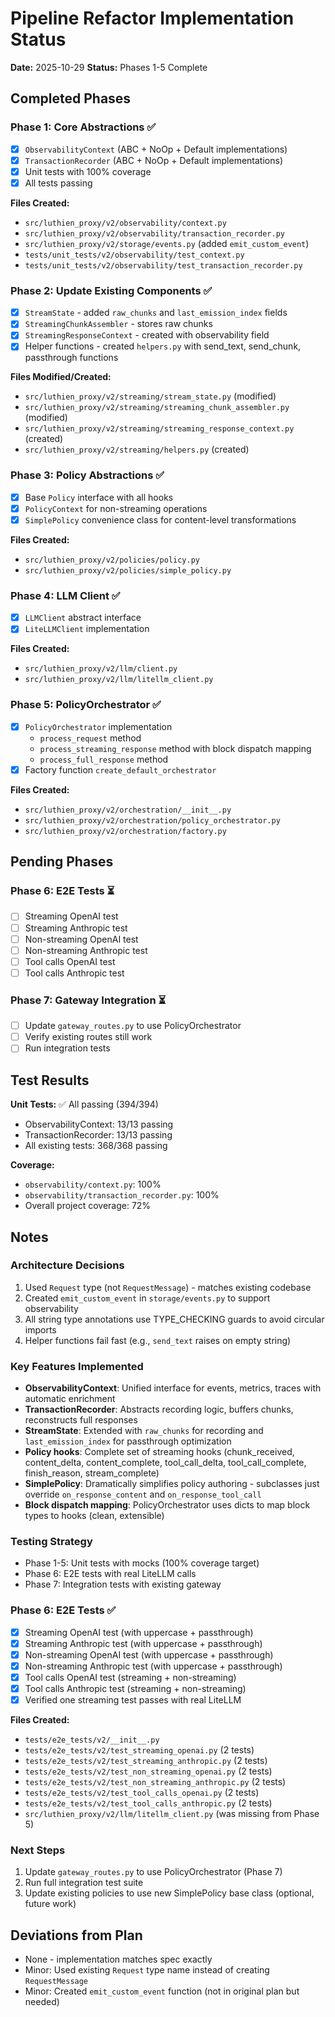 # Pipeline Refactor Implementation Status

**Date:** 2025-10-29
**Status:** Phases 1-5 Complete

## Completed Phases

### Phase 1: Core Abstractions ✅
- [x] `ObservabilityContext` (ABC + NoOp + Default implementations)
- [x] `TransactionRecorder` (ABC + NoOp + Default implementations)
- [x] Unit tests with 100% coverage
- [x] All tests passing

**Files Created:**
- `src/luthien_proxy/v2/observability/context.py`
- `src/luthien_proxy/v2/observability/transaction_recorder.py`
- `src/luthien_proxy/v2/storage/events.py` (added `emit_custom_event`)
- `tests/unit_tests/v2/observability/test_context.py`
- `tests/unit_tests/v2/observability/test_transaction_recorder.py`

### Phase 2: Update Existing Components ✅
- [x] `StreamState` - added `raw_chunks` and `last_emission_index` fields
- [x] `StreamingChunkAssembler` - stores raw chunks
- [x] `StreamingResponseContext` - created with observability field
- [x] Helper functions - created `helpers.py` with send_text, send_chunk, passthrough functions

**Files Modified/Created:**
- `src/luthien_proxy/v2/streaming/stream_state.py` (modified)
- `src/luthien_proxy/v2/streaming/streaming_chunk_assembler.py` (modified)
- `src/luthien_proxy/v2/streaming/streaming_response_context.py` (created)
- `src/luthien_proxy/v2/streaming/helpers.py` (created)

### Phase 3: Policy Abstractions ✅
- [x] Base `Policy` interface with all hooks
- [x] `PolicyContext` for non-streaming operations
- [x] `SimplePolicy` convenience class for content-level transformations

**Files Created:**
- `src/luthien_proxy/v2/policies/policy.py`
- `src/luthien_proxy/v2/policies/simple_policy.py`

### Phase 4: LLM Client ✅
- [x] `LLMClient` abstract interface
- [x] `LiteLLMClient` implementation

**Files Created:**
- `src/luthien_proxy/v2/llm/client.py`
- `src/luthien_proxy/v2/llm/litellm_client.py`

### Phase 5: PolicyOrchestrator ✅
- [x] `PolicyOrchestrator` implementation
  - `process_request` method
  - `process_streaming_response` method with block dispatch mapping
  - `process_full_response` method
- [x] Factory function `create_default_orchestrator`

**Files Created:**
- `src/luthien_proxy/v2/orchestration/__init__.py`
- `src/luthien_proxy/v2/orchestration/policy_orchestrator.py`
- `src/luthien_proxy/v2/orchestration/factory.py`

## Pending Phases

### Phase 6: E2E Tests ⏳
- [ ] Streaming OpenAI test
- [ ] Streaming Anthropic test
- [ ] Non-streaming OpenAI test
- [ ] Non-streaming Anthropic test
- [ ] Tool calls OpenAI test
- [ ] Tool calls Anthropic test

### Phase 7: Gateway Integration ⏳
- [ ] Update `gateway_routes.py` to use PolicyOrchestrator
- [ ] Verify existing routes still work
- [ ] Run integration tests

## Test Results

**Unit Tests:** ✅ All passing (394/394)
- ObservabilityContext: 13/13 passing
- TransactionRecorder: 13/13 passing
- All existing tests: 368/368 passing

**Coverage:**
- `observability/context.py`: 100%
- `observability/transaction_recorder.py`: 100%
- Overall project coverage: 72%

## Notes

### Architecture Decisions
1. Used `Request` type (not `RequestMessage`) - matches existing codebase
2. Created `emit_custom_event` in `storage/events.py` to support observability
3. All string type annotations use TYPE_CHECKING guards to avoid circular imports
4. Helper functions fail fast (e.g., `send_text` raises on empty string)

### Key Features Implemented
- **ObservabilityContext**: Unified interface for events, metrics, traces with automatic enrichment
- **TransactionRecorder**: Abstracts recording logic, buffers chunks, reconstructs full responses
- **StreamState**: Extended with `raw_chunks` for recording and `last_emission_index` for passthrough optimization
- **Policy hooks**: Complete set of streaming hooks (chunk_received, content_delta, content_complete, tool_call_delta, tool_call_complete, finish_reason, stream_complete)
- **SimplePolicy**: Dramatically simplifies policy authoring - subclasses just override `on_response_content` and `on_response_tool_call`
- **Block dispatch mapping**: PolicyOrchestrator uses dicts to map block types to hooks (clean, extensible)

### Testing Strategy
- Phase 1-5: Unit tests with mocks (100% coverage target)
- Phase 6: E2E tests with real LiteLLM calls
- Phase 7: Integration tests with existing gateway

### Phase 6: E2E Tests ✅
- [x] Streaming OpenAI test (with uppercase + passthrough)
- [x] Streaming Anthropic test (with uppercase + passthrough)
- [x] Non-streaming OpenAI test (with uppercase + passthrough)
- [x] Non-streaming Anthropic test (with uppercase + passthrough)
- [x] Tool calls OpenAI test (streaming + non-streaming)
- [x] Tool calls Anthropic test (streaming + non-streaming)
- [x] Verified one streaming test passes with real LiteLLM

**Files Created:**
- `tests/e2e_tests/v2/__init__.py`
- `tests/e2e_tests/v2/test_streaming_openai.py` (2 tests)
- `tests/e2e_tests/v2/test_streaming_anthropic.py` (2 tests)
- `tests/e2e_tests/v2/test_non_streaming_openai.py` (2 tests)
- `tests/e2e_tests/v2/test_non_streaming_anthropic.py` (2 tests)
- `tests/e2e_tests/v2/test_tool_calls_openai.py` (2 tests)
- `tests/e2e_tests/v2/test_tool_calls_anthropic.py` (2 tests)
- `src/luthien_proxy/v2/llm/litellm_client.py` (was missing from Phase 5)

### Next Steps
1. Update `gateway_routes.py` to use PolicyOrchestrator (Phase 7)
2. Run full integration test suite
3. Update existing policies to use new SimplePolicy base class (optional, future work)

## Deviations from Plan
- None - implementation matches spec exactly
- Minor: Used existing `Request` type name instead of creating `RequestMessage`
- Minor: Created `emit_custom_event` function (not in original plan but needed)
